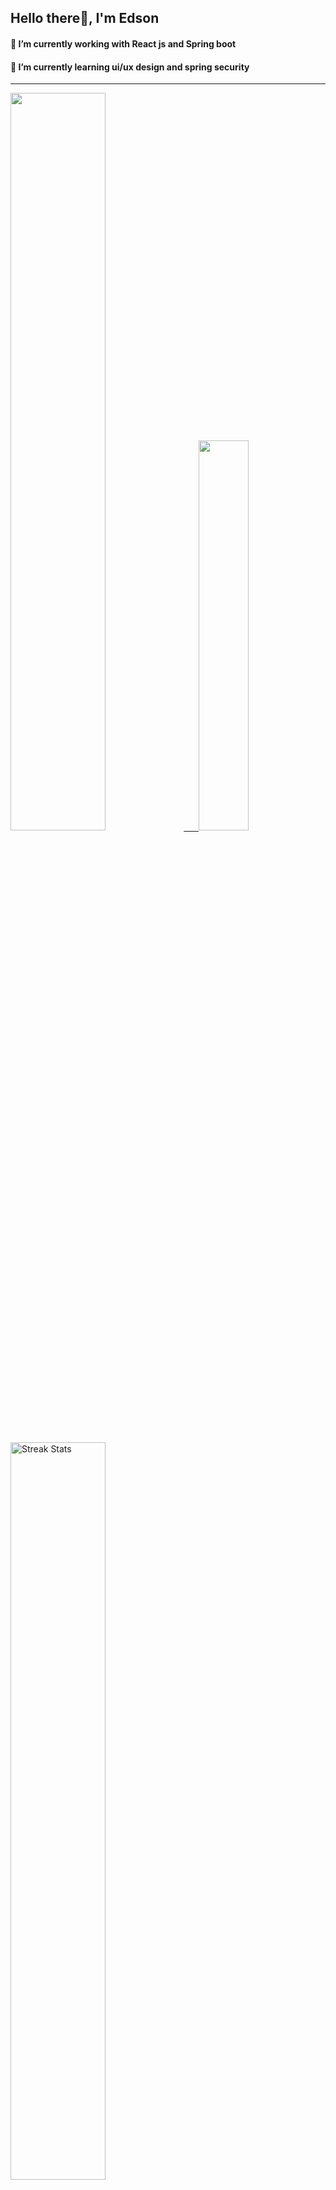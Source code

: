 
## Hello there👋, I'm Edson 

#### 🔭 I’m currently working with React js and Spring boot 
#### 🌱 I’m currently learning ui/ux design and spring security
---
    
  

 <p align="left">
  <a href="https://github.com/EdsonNhancale">
  <img width=55% src="https://github-readme-stats.vercel.app/api?username=EdsonNhancale&show_icons=true&theme=dracula&include_all_commits=true&count_private=true"/>&nbsp;&nbsp;&nbsp;&nbsp;&nbsp;
  <img  width=40% src="https://github-readme-stats.vercel.app/api/top-langs/?username=EdsonNhancale&layout=compact&langs_count=7&theme=dracula"/>
</p>

  <p align="left">
    <a href="https://github.com/EdsonNhancale"><img width=55% alt="Streak Stats" src="https://github-readme-streak-stats.herokuapp.com/?user=EdsonNhancale&theme=dracula"/></a>
   </p>

 
 <!--START_SECTION:waka-->

```txt
From: 16 November 2022 - To: 01 June 2024

Total Time: 947 hrs 38 mins

JavaScript        433 hrs 4 mins  ███████████▒░░░░░░░░░░░░░   45.70 %
TypeScript        383 hrs 23 mins ██████████░░░░░░░░░░░░░░░   40.46 %
JSON              48 hrs 58 mins  █▒░░░░░░░░░░░░░░░░░░░░░░░   05.17 %
Dart              14 hrs 23 mins  ▒░░░░░░░░░░░░░░░░░░░░░░░░   01.52 %
Other             14 hrs 10 mins  ▒░░░░░░░░░░░░░░░░░░░░░░░░   01.50 %
```

<!--END_SECTION:waka-->

<div> 
  <a href="www.linkedin.com/in/edson-nhancale-7849781a6" target="_blank"><img src="https://img.shields.io/badge/-LinkedIn-%230077B5?style=for-the-badge&logo=linkedin&logoColor=white" target="_blank"></a> 

</div>

